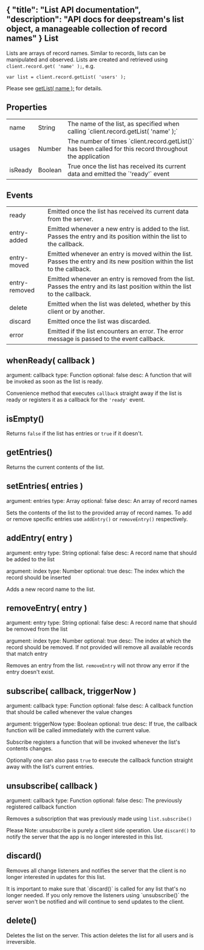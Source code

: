 {
	"title": "List API documentation",
	"description": "API docs for deepstream's list object, a manageable collection of record names"
}
List
---------------------------------
Lists are arrays of record names. Similar to records, lists can be manipulated and observed. Lists are created and retrieved using `client.record.get( 'name' );`, e.g.

	var list = client.record.getList( 'users' );

Please see <a href="client.record.html#getList( name )">getList( name );</a> for details.


Properties
----------------------------------
<table class="mini">
<tbody>

<tr>
<td>name</td>
<td>String</td>
<td>The name of the list, as specified when calling `client.record.getList( 'name' );`</td>
</tr>

<tr>
<td>usages</td>
<td>Number</td>
<td>The number of times `client.record.getList()` has been called for this record throughout the application</td>
</tr>

<tr>
<td>isReady</td>
<td>Boolean</td>
<td>True once the list has received its current data and emitted the `'ready'` event</td>
</tr>

</tbody>
</table>

Events
-----------------------------------
<table class="mini">
<tbody>

<tr>
<td width="20%">ready</td>
<td>Emitted once the list has received its current data from the server.</td>
</tr>

<tr>
<td>entry-added</td>
<td>Emitted whenever a new entry is added to the list. Passes the entry and its position within the list to the callback.</td>
</tr>

<tr>
<td>entry-moved</td>
<td>Emitted whenever an entry is moved within the list. Passes the entry and its new position within the list to the callback.</td>
</tr>

<tr>
<td>entry-removed</td>
<td>Emitted whenever an entry is removed from the list. Passes the entry and its last position within the list to the callback.</td>
</tr>

<tr>
<td>delete</td>
<td>Emitted when the list was deleted, whether by this client or by another.</td>
</tr>

<tr>
<td>discard</td>
<td>Emitted once the list was discarded.</td>
</tr>

<tr>
<td>error</td>
<td>Emitted if the list encounters an error. The error message is passed to the event callback.</td>
</tr>

</tbody>
</table>

whenReady( callback )
---------------------------------------------------
argument: callback
type: Function
optional: false
desc: A function that will be invoked as soon as the list is ready.

Convenience method that executes `callback` straight away if the list is ready or registers it as a callback for the `'ready'` event.

isEmpty()
---------------------------------------------------
Returns `false` if the list has entries or `true` if it doesn't.

getEntries()
---------------------------------------------------
Returns the current contents of the list.

setEntries( entries )
---------------------------------------------------
argument: entries
type: Array
optional: false
desc: An array of record names

Sets the contents of the list to the provided array of record names. To add or remove specific entries use `addEntry()` or `removeEntry()` respectively.

addEntry( entry )
---------------------------------------------------
argument: entry
type: String
optional: false
desc: A record name that should be added to the list

argument: index
type: Number
optional: true
desc: The index which the record should be inserted

Adds a new record name to the list.

removeEntry( entry )
---------------------------------------------------
argument: entry
type: String
optional: false
desc: A record name that should be removed from the list

argument: index
type: Number
optional: true
desc: The index at which the record should be removed. If not provided will remove all available records that match entry

Removes an entry from the list. `removeEntry` will not throw any error if the entry doesn't exist.



subscribe( callback, triggerNow )
--------------------------------------------------
argument: callback
type: Function
optional: false
desc: A callback function that should be called whenever the value changes

argument: triggerNow
type: Boolean
optional: true
desc: If true, the callback function will be called immediately with the current value.

Subscribe registers a function that will be invoked whenever the list's contents changes.

Optionally one can also pass `true` to execute the callback function straight away with the list's current entries.

unsubscribe( callback )
--------------------------------------------------
argument: callback
type: Function
optional: false
desc: The previously registered callback function

Removes a subscription that was previously made using `list.subscribe()`

Please Note: unsubscribe is purely a client side operation. Use `discard()` to notify the server
that the app is no longer interested in this list.

discard()
-----------------------------------------------------
Removes all change listeners and notifies the server that the client is
no longer interested in updates for this list.

<div class="info">
It is important to make sure that `discard()` is called for any list that's no longer needed. If you only remove the listeners using `unsubscribe()` the server won't be notified and will continue to send updates to the client.
</div>

delete()
-----------------------------------------------------
Deletes the list on the server. This action deletes the list for all users and is irreversible.

</div>

